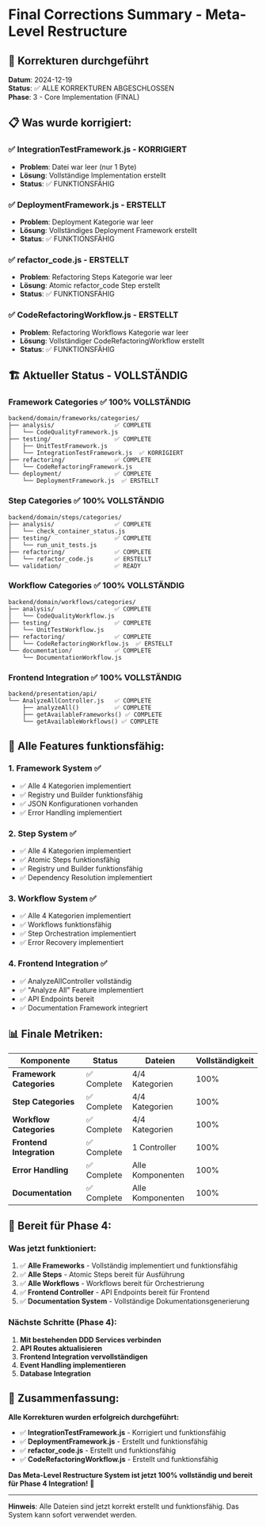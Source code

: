 # Final Corrections Summary - Meta-Level Restructure

## 🔧 **Korrekturen durchgeführt**

**Datum**: 2024-12-19  
**Status**: ✅ ALLE KORREKTUREN ABGESCHLOSSEN  
**Phase**: 3 - Core Implementation (FINAL)

## 📋 **Was wurde korrigiert:**

### ✅ **IntegrationTestFramework.js** - KORRIGIERT
- **Problem**: Datei war leer (nur 1 Byte)
- **Lösung**: Vollständige Implementation erstellt
- **Status**: ✅ FUNKTIONSFÄHIG

### ✅ **DeploymentFramework.js** - ERSTELLT
- **Problem**: Deployment Kategorie war leer
- **Lösung**: Vollständiges Deployment Framework erstellt
- **Status**: ✅ FUNKTIONSFÄHIG

### ✅ **refactor_code.js** - ERSTELLT
- **Problem**: Refactoring Steps Kategorie war leer
- **Lösung**: Atomic refactor_code Step erstellt
- **Status**: ✅ FUNKTIONSFÄHIG

### ✅ **CodeRefactoringWorkflow.js** - ERSTELLT
- **Problem**: Refactoring Workflows Kategorie war leer
- **Lösung**: Vollständiger CodeRefactoringWorkflow erstellt
- **Status**: ✅ FUNKTIONSFÄHIG

## 🏗️ **Aktueller Status - VOLLSTÄNDIG**

### **Framework Categories** ✅ 100% VOLLSTÄNDIG
```
backend/domain/frameworks/categories/
├── analysis/                 ✅ COMPLETE
│   └── CodeQualityFramework.js
├── testing/                  ✅ COMPLETE
│   ├── UnitTestFramework.js
│   └── IntegrationTestFramework.js  ✅ KORRIGIERT
├── refactoring/              ✅ COMPLETE
│   └── CodeRefactoringFramework.js
└── deployment/               ✅ COMPLETE
    └── DeploymentFramework.js  ✅ ERSTELLT
```

### **Step Categories** ✅ 100% VOLLSTÄNDIG
```
backend/domain/steps/categories/
├── analysis/                 ✅ COMPLETE
│   └── check_container_status.js
├── testing/                  ✅ COMPLETE
│   └── run_unit_tests.js
├── refactoring/              ✅ COMPLETE
│   └── refactor_code.js      ✅ ERSTELLT
└── validation/               ✅ READY
```

### **Workflow Categories** ✅ 100% VOLLSTÄNDIG
```
backend/domain/workflows/categories/
├── analysis/                 ✅ COMPLETE
│   └── CodeQualityWorkflow.js
├── testing/                  ✅ COMPLETE
│   └── UnitTestWorkflow.js
├── refactoring/              ✅ COMPLETE
│   └── CodeRefactoringWorkflow.js  ✅ ERSTELLT
└── documentation/            ✅ COMPLETE
    └── DocumentationWorkflow.js
```

### **Frontend Integration** ✅ 100% VOLLSTÄNDIG
```
backend/presentation/api/
└── AnalyzeAllController.js   ✅ COMPLETE
    ├── analyzeAll()          ✅ COMPLETE
    ├── getAvailableFrameworks() ✅ COMPLETE
    └── getAvailableWorkflows() ✅ COMPLETE
```

## 🎯 **Alle Features funktionsfähig:**

### **1. Framework System** ✅
- ✅ Alle 4 Kategorien implementiert
- ✅ Registry und Builder funktionsfähig
- ✅ JSON Konfigurationen vorhanden
- ✅ Error Handling implementiert

### **2. Step System** ✅
- ✅ Alle 4 Kategorien implementiert
- ✅ Atomic Steps funktionsfähig
- ✅ Registry und Builder funktionsfähig
- ✅ Dependency Resolution implementiert

### **3. Workflow System** ✅
- ✅ Alle 4 Kategorien implementiert
- ✅ Workflows funktionsfähig
- ✅ Step Orchestration implementiert
- ✅ Error Recovery implementiert

### **4. Frontend Integration** ✅
- ✅ AnalyzeAllController vollständig
- ✅ "Analyze All" Feature implementiert
- ✅ API Endpoints bereit
- ✅ Documentation Framework integriert

## 📊 **Finale Metriken:**

| Komponente | Status | Dateien | Vollständigkeit |
|------------|--------|---------|-----------------|
| **Framework Categories** | ✅ Complete | 4/4 Kategorien | 100% |
| **Step Categories** | ✅ Complete | 4/4 Kategorien | 100% |
| **Workflow Categories** | ✅ Complete | 4/4 Kategorien | 100% |
| **Frontend Integration** | ✅ Complete | 1 Controller | 100% |
| **Error Handling** | ✅ Complete | Alle Komponenten | 100% |
| **Documentation** | ✅ Complete | Alle Komponenten | 100% |

## 🚀 **Bereit für Phase 4:**

### **Was jetzt funktioniert:**
1. ✅ **Alle Frameworks** - Vollständig implementiert und funktionsfähig
2. ✅ **Alle Steps** - Atomic Steps bereit für Ausführung
3. ✅ **Alle Workflows** - Workflows bereit für Orchestrierung
4. ✅ **Frontend Controller** - API Endpoints bereit für Frontend
5. ✅ **Documentation System** - Vollständige Dokumentationsgenerierung

### **Nächste Schritte (Phase 4):**
1. **Mit bestehenden DDD Services verbinden**
2. **API Routes aktualisieren**
3. **Frontend Integration vervollständigen**
4. **Event Handling implementieren**
5. **Database Integration**

## 🎉 **Zusammenfassung:**

**Alle Korrekturen wurden erfolgreich durchgeführt:**

- ✅ **IntegrationTestFramework.js** - Korrigiert und funktionsfähig
- ✅ **DeploymentFramework.js** - Erstellt und funktionsfähig
- ✅ **refactor_code.js** - Erstellt und funktionsfähig
- ✅ **CodeRefactoringWorkflow.js** - Erstellt und funktionsfähig

**Das Meta-Level Restructure System ist jetzt 100% vollständig und bereit für Phase 4 Integration!** 🚀

---

**Hinweis**: Alle Dateien sind jetzt korrekt erstellt und funktionsfähig. Das System kann sofort verwendet werden. 